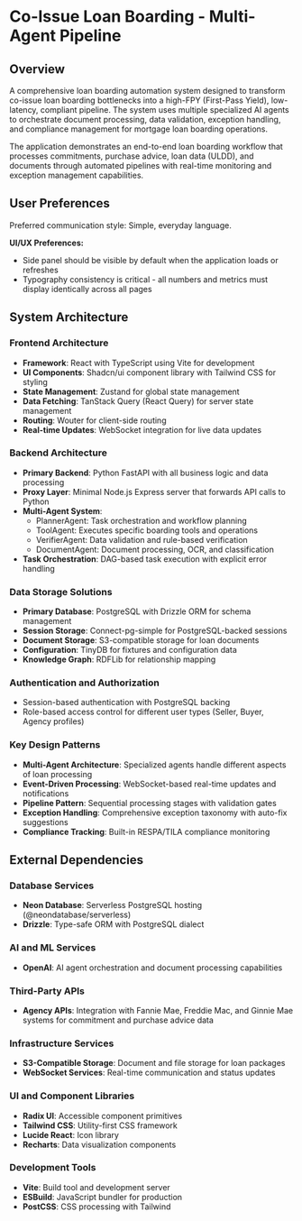 # Co-Issue Loan Boarding - Multi-Agent Pipeline

## Overview

A comprehensive loan boarding automation system designed to transform co-issue loan boarding bottlenecks into a high-FPY (First-Pass Yield), low-latency, compliant pipeline. The system uses multiple specialized AI agents to orchestrate document processing, data validation, exception handling, and compliance management for mortgage loan boarding operations.

The application demonstrates an end-to-end loan boarding workflow that processes commitments, purchase advice, loan data (ULDD), and documents through automated pipelines with real-time monitoring and exception management capabilities.

## User Preferences

Preferred communication style: Simple, everyday language.

**UI/UX Preferences:**
- Side panel should be visible by default when the application loads or refreshes
- Typography consistency is critical - all numbers and metrics must display identically across all pages

## System Architecture

### Frontend Architecture
- **Framework**: React with TypeScript using Vite for development
- **UI Components**: Shadcn/ui component library with Tailwind CSS for styling
- **State Management**: Zustand for global state management
- **Data Fetching**: TanStack Query (React Query) for server state management
- **Routing**: Wouter for client-side routing
- **Real-time Updates**: WebSocket integration for live data updates

### Backend Architecture
- **Primary Backend**: Python FastAPI with all business logic and data processing
- **Proxy Layer**: Minimal Node.js Express server that forwards API calls to Python
- **Multi-Agent System**: 
  - PlannerAgent: Task orchestration and workflow planning
  - ToolAgent: Executes specific boarding tools and operations
  - VerifierAgent: Data validation and rule-based verification
  - DocumentAgent: Document processing, OCR, and classification
- **Task Orchestration**: DAG-based task execution with explicit error handling

### Data Storage Solutions
- **Primary Database**: PostgreSQL with Drizzle ORM for schema management
- **Session Storage**: Connect-pg-simple for PostgreSQL-backed sessions
- **Document Storage**: S3-compatible storage for loan documents
- **Configuration**: TinyDB for fixtures and configuration data
- **Knowledge Graph**: RDFLib for relationship mapping

### Authentication and Authorization
- Session-based authentication with PostgreSQL backing
- Role-based access control for different user types (Seller, Buyer, Agency profiles)

### Key Design Patterns
- **Multi-Agent Architecture**: Specialized agents handle different aspects of loan processing
- **Event-Driven Processing**: WebSocket-based real-time updates and notifications
- **Pipeline Pattern**: Sequential processing stages with validation gates
- **Exception Handling**: Comprehensive exception taxonomy with auto-fix suggestions
- **Compliance Tracking**: Built-in RESPA/TILA compliance monitoring

## External Dependencies

### Database Services
- **Neon Database**: Serverless PostgreSQL hosting (@neondatabase/serverless)
- **Drizzle**: Type-safe ORM with PostgreSQL dialect

### AI and ML Services
- **OpenAI**: AI agent orchestration and document processing capabilities

### Third-Party APIs
- **Agency APIs**: Integration with Fannie Mae, Freddie Mac, and Ginnie Mae systems for commitment and purchase advice data

### Infrastructure Services
- **S3-Compatible Storage**: Document and file storage for loan packages
- **WebSocket Services**: Real-time communication and status updates

### UI and Component Libraries
- **Radix UI**: Accessible component primitives
- **Tailwind CSS**: Utility-first CSS framework
- **Lucide React**: Icon library
- **Recharts**: Data visualization components

### Development Tools
- **Vite**: Build tool and development server
- **ESBuild**: JavaScript bundler for production
- **PostCSS**: CSS processing with Tailwind